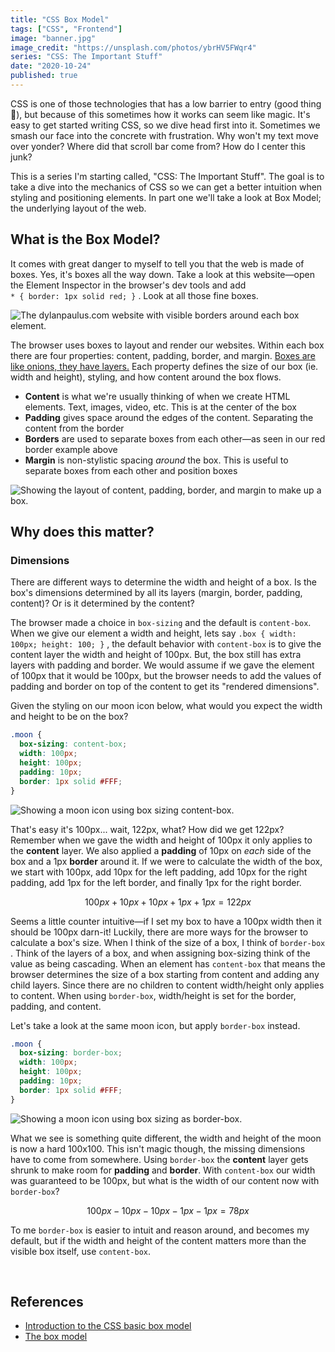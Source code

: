 ```yaml
---
title: "CSS Box Model"
tags: ["CSS", "Frontend"]
image: "banner.jpg"
image_credit: "https://unsplash.com/photos/ybrHV5FWqr4"
series: "CSS: The Important Stuff"
date: "2020-10-24"
published: true
---
```


CSS is one of those technologies that has a low barrier to entry (good thing 🎉), but because of this sometimes how it works can seem like magic. It's easy to get started writing CSS, so we dive head first into it. Sometimes we smash our face into the concrete with frustration. Why won't my text move over yonder? Where did that scroll bar come from? How do I center this junk?

This is a series I'm starting called, "CSS: The Important Stuff". The goal is to take a dive into the mechanics of CSS so we can get a better intuition when styling and positioning elements. In part one we'll take a look at Box Model; the underlying layout of the web.

## What is the Box Model?

It comes with great danger to myself to tell you that the web is made of boxes. Yes, it's boxes all the way down. Take a look at this website—open the Element Inspector in the browser's dev tools and add <br />`* { border: 1px solid red; }` . Look at all those fine boxes.

<div class="full-bleed">
  <img src="css-box-model/css-box-model-red-boxes.png" alt="The dylanpaulus.com website with visible borders around each box element." />
</div>

The browser uses boxes to layout and render our websites. Within each box there are four properties: content, padding, border, and margin. [Boxes are like onions, they have layers.](https://youtu.be/-FtCTW2rVFM?t=44) Each property defines the size of our box (ie. width and height), styling, and how content around the box flows.

- **Content** is what we're usually thinking of when we create HTML elements. Text, images, video, etc. This is at the center of the box
- **Padding** gives space around the edges of the content. Separating the content from the border
- **Borders** are used to separate boxes from each other—as seen in our red border example above
- **Margin** is non-stylistic spacing _around_ the box. This is useful to separate boxes from each other and position boxes

![Showing the layout of content, padding, border, and margin to make up a box.](css-box-model/css-box-model.png)

## Why does this matter?

### Dimensions

There are different ways to determine the width and height of a box. Is the box's dimensions determined by all its layers (margin, border, padding, content)? Or is it determined by the content?

The browser made a choice in `box-sizing` and the default is `content-box`. When we give our element a width and height, lets say `.box { width: 100px; height: 100; }` , the default behavior with `content-box` is to give the content layer the width and height of 100px. But, the box still has extra layers with padding and border. We would assume if we gave the element of 100px that it would be 100px, but the browser needs to add the values of padding and border on top of the content to get its "rendered dimensions".

Given the styling on our moon icon below, what would you expect the width and height to be on the box?

```css
.moon {
  box-sizing: content-box;
  width: 100px;
  height: 100px;
  padding: 10px;
  border: 1px solid #FFF;
}
```

![Showing a moon icon using box sizing content-box.](css-box-model/css-box-model-content-box.png)

That's easy it's 100px... wait, 122px, what? How did we get 122px? Remember when we gave the width and height of 100px it only applies to the **content** layer. We also applied a **padding** of 10px on _each_ side of the box and a 1px **border** around it. If we were to calculate the width of the box, we start with 100px, add 10px for the left padding, add 10px for the right padding, add 1px for the left border, and finally 1px for the right border.

$$
100px + 10px + 10px + 1px + 1px = 122px
$$

Seems a little counter intuitive—if I set my box to have a 100px width then it should be 100px darn-it! Luckily, there are more ways for the browser to calculate a box's size. When I think of the size of a box, I think of `border-box` . Think of the layers of a box, and when assigning box-sizing think of the value as being cascading. When an element has `content-box` that means the browser determines the size of a box starting from content and adding any child layers. Since there are no children to content width/height only applies to content. When using `border-box`, width/height is set for the border, padding, and content.

Let's take a look at the same moon icon, but apply `border-box` instead.

```css
.moon {
  box-sizing: border-box;
  width: 100px;
  height: 100px;
  padding: 10px;
  border: 1px solid #FFF;
}
```

![Showing a moon icon using box sizing as border-box.](css-box-model/css-box-model-border-box.png)

What we see is something quite different, the width and height of the moon is now a hard 100x100. This isn't magic though, the missing dimensions have to come from somewhere. Using `border-box` the **content** layer gets shrunk to make room for **padding** and **border**. With `content-box` our width was guaranteed to be 100px, but what is the width of our content now with `border-box`?

$$
100px - 10px - 10px - 1px - 1px = 78px
$$

To me `border-box` is easier to intuit and reason around, and becomes my default, but if the width and height of the content matters more than the visible box itself, use `content-box`.

<br />

## References

- [Introduction to the CSS basic box model](https://developer.mozilla.org/en-US/docs/Web/CSS/CSS_Box_Model/Introduction_to_the_CSS_box_model)
- [The box model](https://developer.mozilla.org/en-US/docs/Learn/CSS/Building_blocks/The_box_model)
